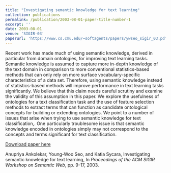 ```yaml
---
title: "Investigating semantic knowledge for text learning"
collection: publications
permalink: /publication/2003-08-01-paper-title-number-1
excerpt: ''
date: 2003-08-01
venue: 'SIGIR-03'
paperurl: 'https://www.cs.cmu.edu/~softagents/papers/ywseo_sigir_03.pdf'
---
```

Recent work has made much of using semantic knowledge, derived in particular from domain ontologies, for improving text learning tasks. Semantic knowledge is assumed to capture more in-depth knowledge of the text domain in comparison to more conventional statistics-based methods that can only rely on more surface vocabulary-specific characteristics of a data set. Therefore, using semantic knowledge instead of statistics-based methods will improve performance in text learning tasks significantly. We believe that this claim needs careful scrutiny and examine the validity of this assumption in this paper. We explore the usefulness of ontologies for a text classification task and the use of feature selection methods to extract terms that can function as candidate ontological concepts for building or extending ontologies. We point to a number of issues that arise when trying to use semantic knowledge for text classification,. One particularly troublesome issue is that semantic knowledge encoded in ontologies simply may not correspond to the concepts and terms significant for text classification.

[Download paper here](https://www.cs.cmu.edu/~softagents/papers/ywseo_sigir_03.pdf)

Anupriya Ankolekar, Young-Woo Seo, and Katia Sycara, Investigating semantic knowledge for text learning, In <i>Proceedings of the ACM SIGIR Workshop on Semantic Web</i>, pp. 9-17, 2003. 